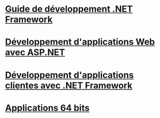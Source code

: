 # [Guide de développement .NET Framework](development-guide.md)
# [Développement d'applications Web avec ASP.NET](develop-web-apps-with-aspnet.md)
# [Développement d'applications clientes avec .NET Framework](develop-client-apps.md)
# [Applications 64 bits](64-bit-apps.md)
